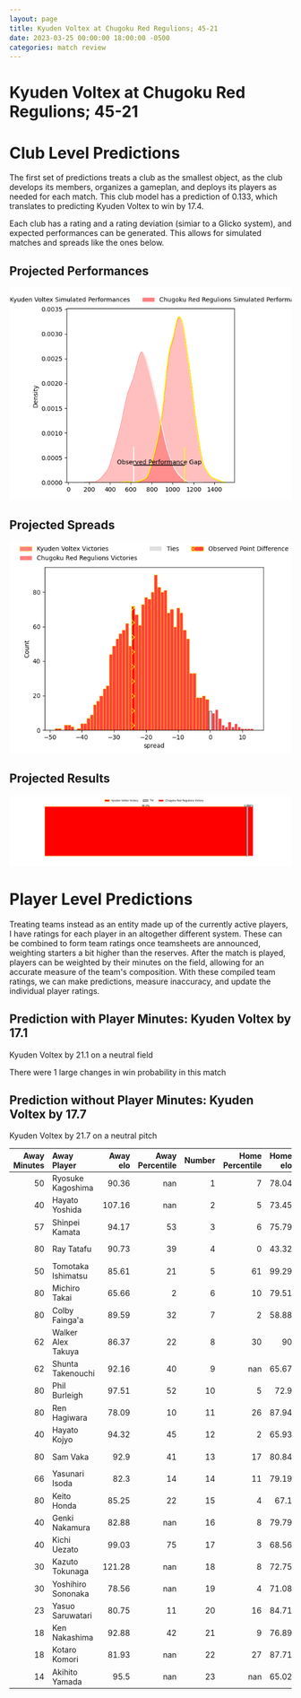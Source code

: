 ```yaml
---  
layout: page  
title: Kyuden Voltex at Chugoku Red Regulions; 45-21  
date: 2023-03-25 00:00:00 18:00:00 -0500  
categories: match review  
---
```

# Kyuden Voltex at Chugoku Red Regulions; 45-21

# Club Level Predictions


The first set of predictions treats a club as the smallest object, as the club develops its members, organizes a gameplan, and deploys its players as needed for each match. This club model has a prediction of 0.133, which translates to predicting Kyuden Voltex to win by 17.4.

Each club has a rating and a rating deviation (simiar to a Glicko system), and expected performances can be generated. This allows for simulated matches and spreads like the ones below.
## Projected Performances


![Projected Performances](plots/performances_2023-03-25-ChugokuRedRegulions-KyudenVoltex.png)
## Projected Spreads


![Projected Spreads](plots/spreads_2023-03-25-ChugokuRedRegulions-KyudenVoltex.png)
## Projected Results


![Projected Results](plots/resultbar_2023-03-25-ChugokuRedRegulions-KyudenVoltex.png)
# Player Level Predictions


Treating teams instead as an entity made up of the currently active players, I have ratings for each player in an altogether different system. These can be combined to form team ratings once teamsheets are announced, weighting starters a bit higher than the reserves. After the match is played, players can be weighted by their minutes on the field, allowing for an accurate measure of the team's composition. With these compiled team ratings, we can make predictions, measure inaccuracy, and update the individual player ratings.
## Prediction with Player Minutes: Kyuden Voltex by 17.1


Kyuden Voltex by 21.1 on a neutral field

There were 1 large changes in win probability in this match
## Prediction without Player Minutes: Kyuden Voltex by 17.7


Kyuden Voltex by 21.7 on a neutral pitch



|   Away Minutes | Away Player        |   Away elo |   Away Percentile |   Number |   Home Percentile |   Home elo | Home Player          |   Home Minutes |
|---------------:|:-------------------|-----------:|------------------:|---------:|------------------:|-----------:|:---------------------|---------------:|
|             50 | Ryosuke Kagoshima  |      90.36 |               nan |        1 |                 7 |      78.04 | Kojiro Arito         |             62 |
|             40 | Hayato Yoshida     |     107.16 |               nan |        2 |                 5 |      73.45 | Yuuki Asai           |             47 |
|             57 | Shinpei Kamata     |      94.17 |                53 |        3 |                 6 |      75.79 | Saiya Kitajima       |             62 |
|             80 | Ray Tatafu         |      90.73 |                39 |        4 |                 0 |      43.32 | Taro Nishikawa       |             80 |
|             50 | Tomotaka Ishimatsu |      85.61 |                21 |        5 |                61 |      99.29 | Tomonari Aoki        |             71 |
|             80 | Michiro Takai      |      65.66 |                 2 |        6 |                10 |      79.51 | Shintaro Matsuda     |             48 |
|             80 | Colby Fainga'a     |      89.59 |                32 |        7 |                 2 |      58.88 | Kouta Moriyama       |             80 |
|             62 | Walker Alex Takuya |      86.37 |                22 |        8 |                30 |      90    | Ed Quirk             |             80 |
|             62 | Shunta Takenouchi  |      92.16 |                40 |        9 |               nan |      65.67 | Shohei Tsukamoto     |             66 |
|             80 | Phil Burleigh      |      97.51 |                52 |       10 |                 5 |      72.9  | Hashizo Yoshida      |             80 |
|             80 | Ren Hagiwara       |      78.09 |                10 |       11 |                26 |      87.94 | Hirofumi Higashikawa |             80 |
|             40 | Hayato Kojyo       |      94.32 |                45 |       12 |                 2 |      65.93 | Makoto Torikai       |             80 |
|             80 | Sam Vaka           |      92.9  |                41 |       13 |                17 |      80.84 | Riki Yamaguchi       |             62 |
|             66 | Yasunari Isoda     |      82.3  |                14 |       14 |                11 |      79.19 | Kentaro Fujii        |             80 |
|             80 | Keito Honda        |      85.25 |                22 |       15 |                 4 |      67.1  | Masahiro Nakano      |             50 |
|             40 | Genki Nakamura     |      82.88 |               nan |       16 |                 8 |      79.79 | Kentaro Iwanaga      |             33 |
|             40 | Kichi Uezato       |      99.03 |                75 |       17 |                 3 |      68.56 | Shun Kawaguchi       |             32 |
|             30 | Kazuto Tokunaga    |     121.28 |               nan |       18 |                 8 |      72.75 | Motoki Arai          |             30 |
|             30 | Yoshihiro Sononaka |      78.56 |               nan |       19 |                 4 |      71.08 | Toshiyuki Ooki       |             18 |
|             23 | Yasuo Saruwatari   |      80.75 |                11 |       20 |                16 |      84.71 | Kento Miyata         |             18 |
|             18 | Ken Nakashima      |      92.88 |                42 |       21 |                 9 |      76.89 | Shinya Hirayama      |             18 |
|             18 | Kotaro Komori      |      81.93 |               nan |       22 |                27 |      87.71 | Atsushi Mizofuchi    |             14 |
|             14 | Akihito Yamada     |      95.5  |               nan |       23 |               nan |      65.02 | Kennta Fujisaki      |              9 |


